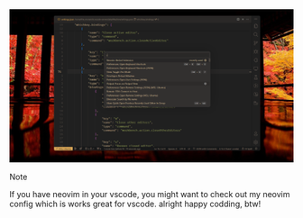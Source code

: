<img src="./vscode.png">

> [!NOTE]
> If you have neovim in your vscode, you might want to check out my neovim config which is works great for vscode. alright happy codding, btw!
